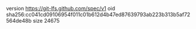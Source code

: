 version https://git-lfs.github.com/spec/v1
oid sha256:cc041cd09106954f011c01b612d4b47ed87639793ab223b313b5af72564de48b
size 24675
